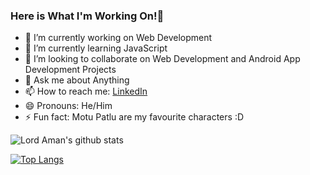 ### Here is What I'm Working On!👋

- 🔭 I’m currently working on Web Development 
- 🌱 I’m currently learning  JavaScript
- 👯 I’m looking to collaborate on Web Development and Android App Development Projects
- 💬 Ask me about Anything
- 📫 How to reach me: [LinkedIn](https://www.linkedin.com/in/aman-kumar-8997131a7/)
- 😄 Pronouns: He/Him
- ⚡ Fun fact: Motu Patlu are my favourite characters :D

![Lord Aman's github stats](https://github-readme-stats.vercel.app/api?username=Lord-Aman&show_icons=true&theme=gruvbox)

[![Top Langs](https://github-readme-stats.vercel.app/api/top-langs/?username=Lord-Aman)](https://github.com/Lord-Aman/github-readme-stats)


